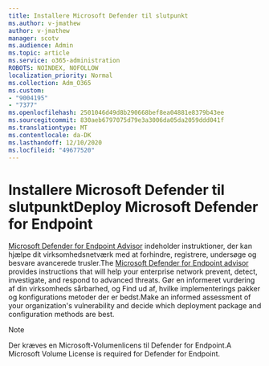 ```yaml
---
title: Installere Microsoft Defender til slutpunkt
ms.author: v-jmathew
author: v-jmathew
manager: scotv
ms.audience: Admin
ms.topic: article
ms.service: o365-administration
ROBOTS: NOINDEX, NOFOLLOW
localization_priority: Normal
ms.collection: Adm_O365
ms.custom:
- "9004195"
- "7377"
ms.openlocfilehash: 2501046d49d8b290668bef8ea04881e8379b43ee
ms.sourcegitcommit: 830aeb6797075d79e3a3006da05da2059ddd041f
ms.translationtype: MT
ms.contentlocale: da-DK
ms.lasthandoff: 12/10/2020
ms.locfileid: "49677520"
---
```

# <a name="deploy-microsoft-defender-for-endpoint"></a><span data-ttu-id="26a6f-102">Installere Microsoft Defender til slutpunkt</span><span class="sxs-lookup"><span data-stu-id="26a6f-102">Deploy Microsoft Defender for Endpoint</span></span>

<span data-ttu-id="26a6f-103">[Microsoft Defender for Endpoint Advisor](https://go.microsoft.com/fwlink/?linkid=2146241) indeholder instruktioner, der kan hjælpe dit virksomhedsnetværk med at forhindre, registrere, undersøge og besvare avancerede trusler.</span><span class="sxs-lookup"><span data-stu-id="26a6f-103">The [Microsoft Defender for Endpoint advisor](https://go.microsoft.com/fwlink/?linkid=2146241) provides instructions that will help your enterprise network prevent, detect, investigate, and respond to advanced threats.</span></span> <span data-ttu-id="26a6f-104">Gør en informeret vurdering af din virksomheds sårbarhed, og Find ud af, hvilke implementerings pakker og konfigurations metoder der er bedst.</span><span class="sxs-lookup"><span data-stu-id="26a6f-104">Make an informed assessment of your organization's vulnerability and decide which deployment package and configuration methods are best.</span></span>

> [!NOTE]
> <span data-ttu-id="26a6f-105">Der kræves en Microsoft-Volumenlicens til Defender for Endpoint.</span><span class="sxs-lookup"><span data-stu-id="26a6f-105">A Microsoft Volume License is required for Defender for Endpoint.</span></span>
